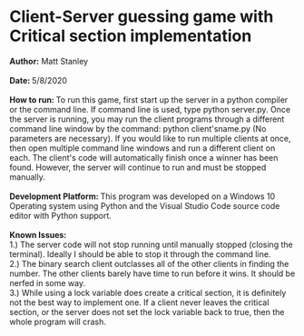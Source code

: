 # Client-Server guessing game with Critical section implementation

<strong>Author:</strong> Matt Stanley<br><br>
<strong> Date: </strong> 5/8/2020<br><br>
<strong> How to run: </strong>To run this game, first start up the server in a python compiler or the command line. If command line is used,
type python server.py. Once the server is running, you may run the client programs through a different command line window by the 
command: python client'sname.py (No parameters are necessary). If you would like to run multiple clients at once, then open multiple
command line windows and run a different client on each. The client's code will automatically finish once a winner has been found.
However, the server will continue to run and must be stopped manually. <br><br>
<strong> Development Platform: </strong>This program was developed on a Windows 10 Operating system using Python and the Visual Studio Code 
source code editor with Python support. <br><br>
<strong> Known Issues: </strong> <br>
1.) The server code will not stop running until manually stopped (closing the terminal). Ideally I should be able to stop it 
through the command line.<br>
2.) The binary search client outclasses all of the other clients in finding the number. The other clients barely have time to run
before it wins. It should be nerfed in some way.<br>
3.) While using a lock variable does create a critical section, it is definitely not the best way to implement one. If a client never
leaves the critical section, or the server does not set the lock variable back to true, then the whole program will 
crash. <br>
